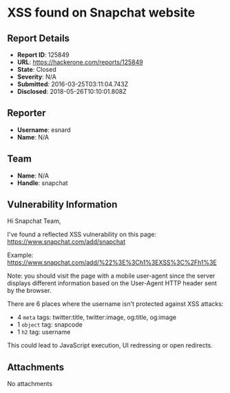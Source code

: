 # XSS found on Snapchat website

## Report Details
- **Report ID**: 125849
- **URL**: https://hackerone.com/reports/125849
- **State**: Closed
- **Severity**: N/A
- **Submitted**: 2016-03-25T03:11:04.743Z
- **Disclosed**: 2018-05-26T10:10:01.808Z

## Reporter
- **Username**: esnard
- **Name**: N/A

## Team
- **Name**: N/A
- **Handle**: snapchat

## Vulnerability Information
Hi Snapchat Team,

I've found a reflected XSS vulnerability on this page:
https://www.snapchat.com/add/snapchat

Example:
https://www.snapchat.com/add/%22%3E%3Ch1%3EXSS%3C%2Fh1%3E

Note: you should visit the page with a mobile user-agent since the server displays different information based on the User-Agent HTTP header sent by the browser.

There are 6 places where the username isn't protected against XSS attacks:
- 4 `meta` tags: twitter:title, twitter:image, og:title, og:image
- 1 `object` tag: snapcode
- 1 `h2` tag: username

This could lead to JavaScript execution, UI redressing or open redirects.

## Attachments
No attachments
